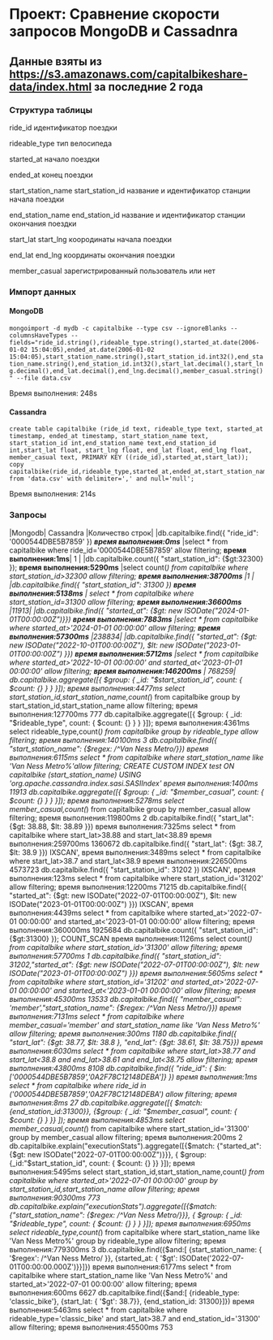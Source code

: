 # Проект: Сравнение скорости запросов MongoDB и Cassadnra

## Данные взяты из <https://s3.amazonaws.com/capitalbikeshare-data/index.html> за последние 2 года

### Структура таблицы

ride_id идентификатор поездки

rideable_type тип велосипеда

started_at начало поездки

ended_at конец поездки

start_station_name start_station_id  название и идентификатор станции начала поездки

end_station_name end_station_id название и идентификатор станции окончания поездки

start_lat start_lng коородинаты начала поездки

end_lat end_lng координаты окончания поездки

member_casual зарегистрированный пользователь или нет


### Импорт данных

#### MongoDB

```mongoimport -d mydb -c capitalbike --type csv --ignoreBlanks --columnsHaveTypes --fields="ride_id.string(),rideable_type.string(),started_at.date(2006-01-02 15:04:05),ended_at.date(2006-01-02 15:04:05),start_station_name.string(),start_station_id.int32(),end_station_name.string(),end_station_id.int32(),start_lat.decimal(),start_lng.decimal(),end_lat.decimal(),end_lng.decimal(),member_casual.string()" --file data.csv```

Время выполнения: 248s

#### Cassandra

```
create table capitalbike (ride_id text, rideable_type text, started_at timestamp, ended_at timestamp, start_station_name text, start_station_id int,end_station_name text,end_station_id int,start_lat float, start_lng float, end_lat float, end_lng float, member_casual text, PRIMARY KEY ((ride_id),started_at,start_lat));
copy capitalbike(ride_id,rideable_type,started_at,ended_at,start_station_name,start_station_id,end_station_name,end_station_id,start_lat,start_lng,end_lat,end_lng,member_casual) from 'data.csv' with delimiter=',' and null='null';
```
Время выполнения: 214s

### Запросы

|Mongodb|	Cassandra	|Количество строк|
|db.capitalbike.find({ "ride_id": '0000544DBE5B7859' }) ***время выполнения:0ms***	|select * from capitalbike where ride_id='0000544DBE5B7859' allow filtering; **время выполнения:1ms**|	1 |
|db.capitalbike.count({ "start_station_id": {$gt:32300} }); **время выполнения:5290ms**	|select count(*) from capitalbike where start_station_id>32300 allow filtering; **время выполнения:38700ms** |1 |
|db.capitalbike.find({ "start_station_id": 31300 }) **время выполнения:5138ms**	| select * from capitalbike where start_station_id=31300 allow filtering; **время выполнения:36600ms** |11913|
|db.capitalbike.find({ "started_at": {$gt: new ISODate("2024-01-01T00:00:00Z")}}) **время выполнения:7883ms**	|select * from capitalbike where started_at>'2024-01-01 00:00:00' allow filtering; **время выполнения:57300ms**	|238834|
|db.capitalbike.find({ "started_at": {$gt: new ISODate("2022-10-01T00:00:00Z"), $lt: new ISODate("2023-01-01T00:00:00Z") }}) **время выполнения:5712ms**	|select * from capitalbike where started_at>'2022-10-01 00:00:00' and started_at<'2023-01-01 00:00:00' allow filtering; **время выполнения:146200ms** |	768259|
db.capitalbike.aggregate([{ $group: { _id: "$start_station_id", count: { $count: {} } } }]);
время выполнения:4477ms	select start_station_id,start_station_name,count(*) from capitalbike group by start_station_id,start_station_name allow filtering;
время выполнения:127700ms	777
db.capitalbike.aggregate([{ $group: { _id: "$rideable_type", count: { $count: {} } } }]);
время выполнения:4361ms	select rideable_type,count(*) from capitalbike group by rideable_type allow filtering;
время выполнения:140100ms	3
db.capitalbike.find({ "start_station_name": {$regex: /^Van Ness Metro/}})
время выполнения:6115ms	select * from capitalbike where start_station_name like 'Van Ness Metro%'allow filtering; CREATE CUSTOM INDEX test ON capitalbike (start_station_name) USING 'org.apache.cassandra.index.sasi.SASIIndex' 
время выполнения:1400ms	11913
db.capitalbike.aggregate([{ $group: { _id: "$member_casual", count: { $count: {} } } }]);
время выполнения:5278ms	select member_casual,count(*) from capitalbike group by member_casual allow filtering;
время выполнения:119800ms	2
db.capitalbike.find({ "start_lat": {$gt: 38.88, $lt: 38.89 }})
время выполнения:7325ms	select * from capitalbike where start_lat>38.88 and start_lat<38.89
время выполнения:259700ms	1360672
db.capitalbike.find({ "start_lat": {$gt: 38.7, $lt: 38.9 }})
IXSCAN', время выполнения:3489ms	select * from capitalbike where start_lat>38.7 and start_lat<38.9
время выполнения:226500ms	4573723
db.capitalbike.find({ "start_station_id": 31202 })
IXSCAN', время выполнения:123ms	select * from capitalbike where start_station_id='31202' allow filtering;
время выполнения:12200ms	71215
db.capitalbike.find({ "started_at": {$gt: new ISODate("2022-07-01T00:00:00Z"), $lt: new ISODate("2023-01-01T00:00:00Z") }})
IXSCAN', время выполнения:4439ms	select * from capitalbike where started_at>'2022-07-01 00:00:00' and started_at<'2023-01-01 00:00:00' allow filtering;
время выполнения:360000ms	1925684
db.capitalbike.count({ "start_station_id": {$gt:31300} });
COUNT_SCAN время выполнения:1126ms	select count(*) from capitalbike where start_station_id>'31300' allow filtering;
время выполнения:57700ms	1
db.capitalbike.find({ "start_station_id": 31202,"started_at": {$gt: new ISODate("2022-07-01T00:00:00Z"), $lt: new ISODate("2023-01-01T00:00:00Z") }})
время выполнения:5605ms	select * from capitalbike where start_station_id='31202' and started_at>'2022-07-01 00:00:00' and started_at<'2023-01-01 00:00:00' allow filtering;
время выполнения:45300ms	13533
db.capitalbike.find({ "member_casual": 'member',"start_station_name": {$regex: /^Van Ness Metro/}})
время выполнения:7131ms	select * from capitalbike where member_casual='member' and start_station_name like 'Van Ness Metro%' allow filtering;
время выполнения:300ms	1180
db.capitalbike.find({ "start_lat": {$gt: 38.77, $lt: 38.8 }, "end_lat": {$gt: 38.61, $lt: 38.75}})
время выполнения:6030ms	select * from capitalbike where start_lat>38.77 and start_lat<38.8 and end_lat>38.61 and end_lat<38.75 allow filtering;
время выполнения:43800ms	8108
db.capitalbike.find({ "ride_id": { $in: ['0000544DBE5B7859','0A2F78C12148DEBA']} })
время выполнения:1ms	select * from capitalbike where ride_id in ('0000544DBE5B7859','0A2F78C12148DEBA') allow filtering;
время выполнения:8ms	27
db.capitalbike.aggregate([{ $match: {end_station_id:31300}}, {$group: { _id: "$member_casual", count: { $count: {} } }} ]);
время выполнения:4853ms	select member_casual,count(*) from capitalbike where start_station_id='31300' group by member_casual allow filtering;
время выполнения:200ms	2
db.capitalbike.explain("executionStats").aggregate([{$match: {"started_at": {$gt: new ISODate("2022-07-01T00:00:00Z")}}}, { $group: {_id:"$start_station_id", count: { $count: {} }} }]);
время выполнения:5495ms	select start_station_id,start_station_name,count(*) from capitalbike where started_at>'2022-07-01 00:00:00' group by start_station_id,start_station_name allow filtering;
время выполнения:90300ms	773
db.capitalbike.explain("executionStats").aggregate([{$match: {"start_station_name": {$regex: /^Van Ness Metro/}}}, { $group: { _id: "$rideable_type", count: { $count: {} } } }]);
время выполнения:6950ms	select rideable_type,count(*) from capitalbike where start_station_name like 'Van Ness Metro%' group by rideable_type allow filtering;
время выполнения:779300ms	3
db.capitalbike.find({$and:[ {start_station_name: { '$regex': /^Van Ness Metro/ }}, {started_at: { '$gt': ISODate('2022-07-01T00:00:00.000Z')}}]})
время выполнения:6177ms	select * from capitalbike where start_station_name like 'Van Ness Metro%' and started_at>'2022-07-01 00:00:00' allow filtering;
время выполнения:600ms	6627
db.capitalbike.find({$and:[ {rideable_type: 'classic_bike'}, {start_lat: { '$gt': 38.7}}, {end_station_id: 31300}]})
время выполнения:5463ms	select * from capitalbike where rideable_type='classic_bike' and start_lat>38.7 and end_station_id='31300' allow filtering;
время выполнения:45500ms	753
```




